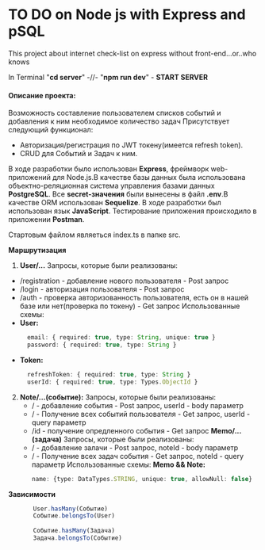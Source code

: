   # TO DO on Node js with Express and pSQL 
This project about internet check-list on express without front-end...or..who knows

In Terminal "**cd server**" -//- "**npm run dev**" - **START SERVER** 


#### Описание проекта:
Возможность составление пользователем списков событий и добавления к ним необходимое количество задач
Присутствует следующий функционал:
+ Авторизация/регистрация по JWT токену(имеется refresh token).
+ CRUD для Событий и Задач к ним.


В ходе разработки было использован **Express**, фреймворк web-приложений для Node.js.В качестве базы данных была использована объектно-реляционная система управления базами данных **PostgreSQL**. Все **secret-значения** были вынесены в файл **.env**.В качестве ORM использован **Sequelize**. В ходе разработки был использован язык **JavaScript**. Тестирование приложения происходило в приложении **Postman**.

Стартовым файлом являеться index.ts в папке src.

**Маршрутизация**
1. **User/...**
   Запросы, которые были реализованы:
+ /registration - добавление нового пользователя - Post запрос
+ /login - авторизация пользователя - Post запрос
+ /auth - проверка авторизованность пользователя, есть он в нашей базе или нет(проверка по токену) - Get запрос
  Использованные схемы:
+ **User:**
     ```ts
       email: { required: true, type: String, unique: true }
       password: { required: true, type: String }
     ```
+ **Token:**
   ```ts
     refreshToken: { required: true, type: String }
     userId: { required: true, type: Types.ObjectId }
   ```
2. **Note/...(событие):**
   Запросы, которые были реализованы:
    + / - добавление события - Post запрос, userId - body параметр
    + / - Получение всех событий пользователя - Get запрос, userId - query параметр
    + /id - получение опредленного события - Get запрос
      **Memo/...(задача)**
      Запросы, которые были реализованы:
    + / - добавление залачи - Post запрос, noteId - body параметр
    + / - Получение всех задач события - Get запрос, noteId - query параметр
      Использованные схемы:
    **Memo && Note:**
        ```ts
        name: {type: DataTypes.STRING, unique: true, allowNull: false}
        ```

**Зависимости**
 ```ts
        User.hasMany(Событие)
        Событие.belongsTo(User)
        
        Событие.hasMany(Задача)
        Задача.belongsTo(Событие)
 ```
